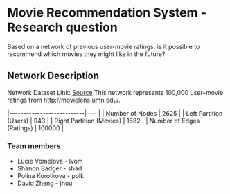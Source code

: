 # Movie Recommendation System - Research question

Based on a network of previous user-movie ratings, is it possible to recommend which movies they might like in the future?

## Network Description
Network Dataset Link: [Source](http://konect.cc/networks/movielens-100k_rating/)
This  network represents 100,000 user–movie ratings from http://movielens.umn.edu/. 

<!-- 4 by 2 table -->
|---------------------------| --- |
| Number of Nodes           | 2625  |
| Left Partition (Users)    | 943 |
| Right Partition (Movies)  | 1682 |
| Number of Edges (Ratings) | 100000 |

### Team members
* Lucie Vomelová - lvom
* Shanon Badger - sbad
* Polina Korotkova - polk
* David Zheng - jhou